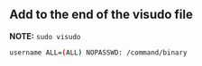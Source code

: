 ## Add to the end of the visudo file
**NOTE:** `sudo visudo`
```bash
username ALL=(ALL) NOPASSWD: /command/binary
```